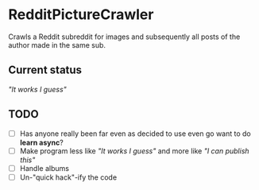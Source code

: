 # RedditPictureCrawler
Crawls a Reddit subreddit for images and subsequently all posts of the author made in the same sub.

## Current status
_"It works I guess"_

## TODO

* [ ] Has anyone really been far even as decided to use even go want to do **learn async**?
* [ ] Make program less like _"It works I guess"_ and more like _"I can publish this"_
 * [ ] Handle albums
 * [ ] Un-"quick hack"-ify the code
